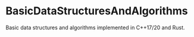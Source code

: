 # BasicDataStructuresAndAlgorithms
Basic data structures and algorithms implemented in C++17/20 and Rust.
